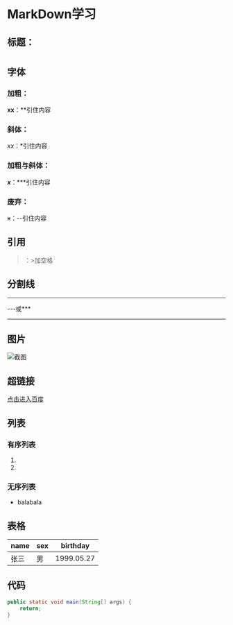 # MarkDown学习

## 标题：
#

## 字体

### 加粗：

 **xx**：**引住内容

### 斜体：

 *xx*：*引住内容

### 加粗与斜体：

 ***x***：***引住内容

### 废弃：

~~x~~：--引住内容

## 引用

> ：>加空格

## 分割线

---

---或***

***

## 图片

![截图](F:\DATA\Desktop\IMG_20200803_103933.jpg)



## 超链接

[点击进入百度](www.baidu.com)

## 列表

### 有序列表

1. 
2.  

### 无序列表

- balabala

## 表格

name|sex|birthday
--|--|--|
张三|男|1999.05.27

## 代码

```java
public static void main(String[] args) {
    return;
}
```







